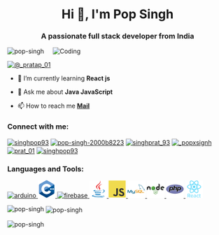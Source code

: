 <h1 align="center">Hi 👋, I'm Pop Singh</h1>
<h3 align="center">A passionate full stack developer from India</h3>
<img align="right" alt="Coding" width="400" src="https://i.gifer.com/Ry6p.gif">

<p align="left"> <img src="https://komarev.com/ghpvc/?username=pop-singh&label=Profile%20views&color=0e75b6&style=flat" alt="pop-singh" /> </p>

<p align="left"> <a href="https://twitter.com/@_pratap_01" target="blank"><img src="https://img.shields.io/twitter/follow/singhpop93?logo=twitter&style=for-the-badge" alt="@_pratap_01" /></a> </p>

- 🌱 I’m currently learning **React js**

- 💬 Ask me about **Java  JavaScript**

- 📫 How to reach me **<a href="singhpop93@gmail.com">Mail</a>**

<h3 align="left">Connect with me:</h3>
<p align="left">
<a href="https://twitter.com/singhpop93" target="blank"><img align="center" src="https://raw.githubusercontent.com/rahuldkjain/github-profile-readme-generator/master/src/images/icons/Social/twitter.svg" alt="singhpop93" height="30" width="40" /></a>
<a href="https://linkedin.com/in/pop-singh-2000b8223" target="blank"><img align="center" src="https://raw.githubusercontent.com/rahuldkjain/github-profile-readme-generator/master/src/images/icons/Social/linked-in-alt.svg" alt="pop-singh-2000b8223" height="30" width="40" /></a>
<a href="https://www.codechef.com/users/singhprat_93" target="blank"><img align="center" src="https://cdn.jsdelivr.net/npm/simple-icons@3.1.0/icons/codechef.svg" alt="singhprat_93" height="30" width="40" /></a>
<a href="https://codeforces.com/profile/_popxsignh" target="blank"><img align="center" src="https://raw.githubusercontent.com/rahuldkjain/github-profile-readme-generator/master/src/images/icons/Social/codeforces.svg" alt="_popxsignh" height="30" width="40" /></a>
<a href="https://www.leetcode.com/prat_01" target="blank"><img align="center" src="https://raw.githubusercontent.com/rahuldkjain/github-profile-readme-generator/master/src/images/icons/Social/leet-code.svg" alt="prat_01" height="30" width="40" /></a>
<a href="https://auth.geeksforgeeks.org/user/singhpop93" target="blank"><img align="center" src="https://raw.githubusercontent.com/rahuldkjain/github-profile-readme-generator/master/src/images/icons/Social/geeks-for-geeks.svg" alt="singhpop93" height="30" width="40" /></a>
</p>

<h3 align="left">Languages and Tools:</h3>
<p align="left"> <a href="https://www.arduino.cc/" target="_blank" rel="noreferrer"> <img src="https://cdn.worldvectorlogo.com/logos/arduino-1.svg" alt="arduino" width="40" height="40"/> </a> <a href="https://www.w3schools.com/cpp/" target="_blank" rel="noreferrer"> <img src="https://raw.githubusercontent.com/devicons/devicon/master/icons/cplusplus/cplusplus-original.svg" alt="cplusplus" width="40" height="40"/> </a> <a href="https://firebase.google.com/" target="_blank" rel="noreferrer"> <img src="https://www.vectorlogo.zone/logos/firebase/firebase-icon.svg" alt="firebase" width="40" height="40"/> </a> <a href="https://www.java.com" target="_blank" rel="noreferrer"> <img src="https://raw.githubusercontent.com/devicons/devicon/master/icons/java/java-original.svg" alt="java" width="40" height="40"/> </a> <a href="https://developer.mozilla.org/en-US/docs/Web/JavaScript" target="_blank" rel="noreferrer"> <img src="https://raw.githubusercontent.com/devicons/devicon/master/icons/javascript/javascript-original.svg" alt="javascript" width="40" height="40"/> </a> <a href="https://www.mysql.com/" target="_blank" rel="noreferrer"> <img src="https://raw.githubusercontent.com/devicons/devicon/master/icons/mysql/mysql-original-wordmark.svg" alt="mysql" width="40" height="40"/> </a> <a href="https://nodejs.org" target="_blank" rel="noreferrer"> <img src="https://raw.githubusercontent.com/devicons/devicon/master/icons/nodejs/nodejs-original-wordmark.svg" alt="nodejs" width="40" height="40"/> </a> <a href="https://www.php.net" target="_blank" rel="noreferrer"> <img src="https://raw.githubusercontent.com/devicons/devicon/master/icons/php/php-original.svg" alt="php" width="40" height="40"/> </a> <a href="https://reactjs.org/" target="_blank" rel="noreferrer"> <img src="https://raw.githubusercontent.com/devicons/devicon/master/icons/react/react-original-wordmark.svg" alt="react" width="40" height="40"/> </a> </p>

<p><img align="left" src="https://github-readme-stats.vercel.app/api/top-langs?username=pop-singh&show_icons=true&locale=en&layout=compact" alt="pop-singh" /></p>

<p>&nbsp;<img align="center" src="https://github-readme-stats.vercel.app/api?username=pop-singh&show_icons=true&locale=en" alt="pop-singh" /></p>

<p><img align="center" src="https://github-readme-streak-stats.herokuapp.com/?user=pop-singh&" alt="pop-singh" /></p>
